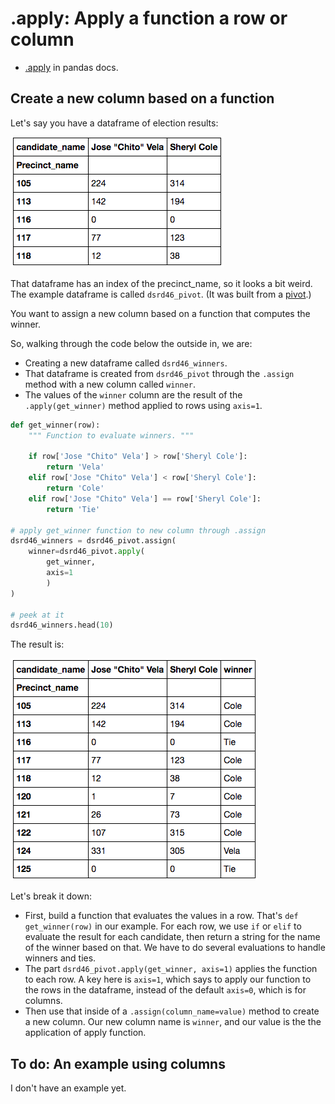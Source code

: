 .apply: Apply a function a row or column
========================================

- [.apply](https://pandas.pydata.org/pandas-docs/stable/generated/pandas.DataFrame.apply.html) in pandas docs.

## Create a new column based on a function

Let's say you have a dataframe of election results:

![apply-original](images/apply-original.png)

That dataframe has an index of the precinct_name, so it looks a bit weird. The example dataframe is called `dsrd46_pivot`. (It was built from a [pivot](pivot.md).)

You want to assign a new column based on a function that computes the winner.

So, walking through the code below the outside in, we are:

- Creating a new dataframe called `dsrd46_winners`.
- That dataframe is created from `dsrd46_pivot` through the `.assign` method with a new column called `winner`.
- The values of the `winner` column are the result of the `.apply(get_winner)` method applied to rows using `axis=1`.


```python
def get_winner(row):
    """ Function to evaluate winners. """

    if row['Jose "Chito" Vela'] > row['Sheryl Cole']:
        return 'Vela'
    elif row['Jose "Chito" Vela'] < row['Sheryl Cole']:
        return 'Cole'
    elif row['Jose "Chito" Vela'] == row['Sheryl Cole']:
        return 'Tie'

# apply get_winner function to new column through .assign
dsrd46_winners = dsrd46_pivot.assign(
    winner=dsrd46_pivot.apply(
        get_winner,
        axis=1
        )
)

# peek at it
dsrd46_winners.head(10)
```

The result is:

![apply-result](images/apply-result.png)

Let's break it down:

- First, build a function that evaluates the values in a row. That's `def get_winner(row)` in our example. For each row, we use `if` or `elif` to evaluate the result for each candidate, then return a string for the name of the winner based on that. We have to do several evaluations to handle winners and ties.
- The part `dsrd46_pivot.apply(get_winner, axis=1)` applies the function to each row. A key here is `axis=1`, which says to apply our function to the rows in the dataframe, instead of the default `axis=0`, which is for columns.
- Then use that inside of a `.assign(column_name=value)` method to create a new column. Our new column name is `winner`, and our value is the the application of apply function.

## To do: An example using columns

I don't have an example yet.
